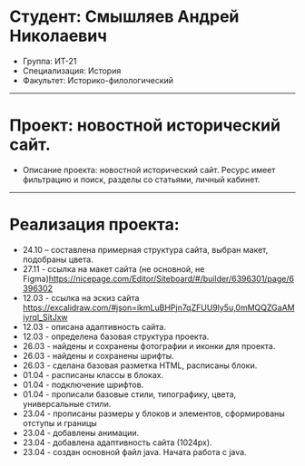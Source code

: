 # Студент: Смышляев Андрей Николаевич
- Группа: ИТ-21
- Специализация: История
- Факультет: Историко-филологический
---
# Проект: новостной исторический сайт.
- Описание проекта: новостной исторический сайт. Ресурс имеет фильтрацию и поиск, разделы со статьями, личный кабинет.
---
# Реализация проекта:
- 24.10 – составлена примерная структура сайта, выбран макет, подобраны цвета.
- 27.11 - ссылка на макет сайта (не основной, не Figma)https://nicepage.com/Editor/Siteboard/#/builder/6396301/page/6396302
- 12.03 - ссылка на эскиз сайта https://excalidraw.com/#json=ikmLuBHPjn7qZFUU9ly5u,0mMQQZGaAMiyrql_SitJxw
- 12.03 - описана адаптивность сайта.
- 12.03 - определена базовая структура проекта.
- 26.03 - найдены и сохранены фотографии и иконки для проекта.
- 26.03 - найдены и сохранены шрифты.
- 26.03 - сделана базовая разметка HTML, расписаны блоки.
- 01.04 - расписаны классы в блоках.
- 01.04 - подключение шрифтов.
- 01.04 - прописали базовые стили, типографику, цвета, универсальные стили.
- 23.04 - прописаны размеры у блоков и элементов, сформированы отступы и границы
- 23.04 - добавлены анимации.
- 23.04 - добавлена адаптивность сайта (1024px).
- 23.04 - создан основной файл java. Начата работа с java.